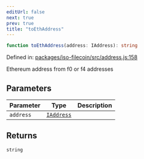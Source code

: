 ```yaml
---
editUrl: false
next: true
prev: true
title: "toEthAddress"
---
```


```ts
function toEthAddress(address: IAddress): string
```

Defined in: [packages/iso-filecoin/src/address.js:158](https://github.com/hugomrdias/filecoin/blob/main/packages/iso-filecoin/src/address.js#L158)

Ethereum address from f0 or f4 addresses

## Parameters

| Parameter | Type | Description |
| ------ | ------ | ------ |
| `address` | [`IAddress`](/api/address/interfaces/iaddress/) |  |

## Returns

`string`
